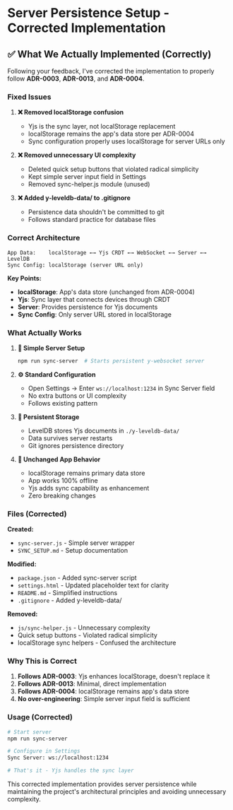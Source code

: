 # Server Persistence Setup - Corrected Implementation

## ✅ What We Actually Implemented (Correctly)

Following your feedback, I've corrected the implementation to properly follow **ADR-0003**, **ADR-0013**, and **ADR-0004**.

### Fixed Issues

1. **❌ Removed localStorage confusion**
   - Yjs is the sync layer, not localStorage replacement
   - localStorage remains the app's data store per ADR-0004
   - Sync configuration properly uses localStorage for server URLs only

2. **❌ Removed unnecessary UI complexity**
   - Deleted quick setup buttons that violated radical simplicity
   - Kept simple server input field in Settings
   - Removed sync-helper.js module (unused)

3. **❌ Added y-leveldb-data/ to .gitignore**
   - Persistence data shouldn't be committed to git
   - Follows standard practice for database files

### Correct Architecture

```
App Data:    localStorage ←→ Yjs CRDT ←→ WebSocket ←→ Server ←→ LevelDB
Sync Config: localStorage (server URL only)
```

**Key Points:**
- **localStorage**: App's data store (unchanged from ADR-0004)
- **Yjs**: Sync layer that connects devices through CRDT
- **Server**: Provides persistence for Yjs documents
- **Sync Config**: Only server URL stored in localStorage

### What Actually Works

1. **🚀 Simple Server Setup**
   ```bash
   npm run sync-server  # Starts persistent y-websocket server
   ```

2. **⚙️ Standard Configuration**
   - Open Settings → Enter `ws://localhost:1234` in Sync Server field
   - No extra buttons or UI complexity
   - Follows existing pattern

3. **💾 Persistent Storage**
   - LevelDB stores Yjs documents in `./y-leveldb-data/`
   - Data survives server restarts
   - Git ignores persistence directory

4. **📱 Unchanged App Behavior**
   - localStorage remains primary data store
   - App works 100% offline
   - Yjs adds sync capability as enhancement
   - Zero breaking changes

### Files (Corrected)

**Created:**
- `sync-server.js` - Simple server wrapper
- `SYNC_SETUP.md` - Setup documentation

**Modified:**
- `package.json` - Added sync-server script
- `settings.html` - Updated placeholder text for clarity
- `README.md` - Simplified instructions
- `.gitignore` - Added y-leveldb-data/

**Removed:**
- `js/sync-helper.js` - Unnecessary complexity
- Quick setup buttons - Violated radical simplicity
- localStorage sync helpers - Confused the architecture

### Why This is Correct

1. **Follows ADR-0003**: Yjs enhances localStorage, doesn't replace it
2. **Follows ADR-0013**: Minimal, direct implementation
3. **Follows ADR-0004**: localStorage remains app's data store
4. **No over-engineering**: Simple server input field is sufficient

### Usage (Corrected)

```bash
# Start server
npm run sync-server

# Configure in Settings
Sync Server: ws://localhost:1234

# That's it - Yjs handles the sync layer
```

This corrected implementation provides server persistence while maintaining the project's architectural principles and avoiding unnecessary complexity.